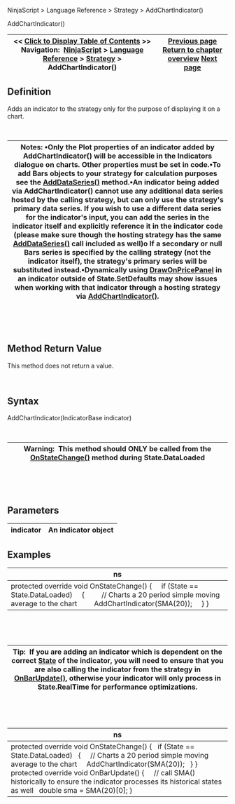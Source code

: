 ﻿


NinjaScript \> Language Reference \> Strategy \> AddChartIndicator()






















AddChartIndicator()







| \<\< [Click to Display Table of Contents](addchartindicator.md) \>\> **Navigation:**     [NinjaScript](ninjascript.md) \> [Language Reference](language_reference_wip.md) \> [Strategy](strategy.md) \> AddChartIndicator() | [Previous page](strategy_account.md) [Return to chapter overview](strategy.md) [Next page](addperformancemetric.md) |
| --- | --- |











## Definition


Adds an indicator to the strategy only for the purpose of displaying it on a chart.


 




| Notes:  •Only the Plot properties of an indicator added by AddChartIndicator() will be accessible in the Indicators dialogue on charts. Other properties must be set in code.•To add Bars objects to your strategy for calculation purposes see the [AddDataSeries()](adddataseries.md) method.•An indicator being added via AddChartIndicator() cannot use any additional data series hosted by the calling strategy, but can only use the strategy's primary data series. If you wish to use a different data series for the indicator's input, you can add the series in the indicator itself and explicitly reference it in the indicator code (please make sure though the hosting strategy has the same [AddDataSeries()](adddataseries.md) call included as well)o If a secondary or null Bars series is specified by the calling strategy (not the indicator itself), the strategy's primary series will be substituted instead.•Dynamically using [DrawOnPricePanel](drawonpricepanel.md) in an indicator outside of State.SetDefaults may show issues when working with that indicator through a hosting strategy via [AddChartIndicator()](addchartindicator.md). |
| --- |



 


 


## Method Return Value


This method does not return a value.


 


## Syntax
AddChartIndicator(IndicatorBase indicator)


 




| Warning:  This method should ONLY be called from the [OnStateChange()](onstatechange.md) method during State.DataLoaded |
| --- |



 


 


## Parameters




| indicator | An indicator object |
| --- | --- |



## 


## 


## 


## Examples




| ns |
| --- |
| protected override void OnStateChange() {      if (State \=\= State.DataLoaded)      {          // Charts a 20 period simple moving average to the chart          AddChartIndicator(SMA(20));      } } |



 


 




| Tip:  If you are adding an indicator which is dependent on the correct [State](state.md) of the indicator, you will need to ensure that you are also calling the indicator from the strategy in [OnBarUpdate()](onbarupdate.md), otherwise your indicator will only process in State.RealTime for performance optimizations. |
| --- |



 


 




| ns |
| --- |
| protected override void OnStateChange() {    if (State \=\= State.DataLoaded)    {      // Charts a 20 period simple moving average to the chart      AddChartIndicator(SMA(20));    } }   protected override void OnBarUpdate() {       // call SMA() historically to ensure the indicator processes its historical states as well    double sma \= SMA(20)\[0]; } |









